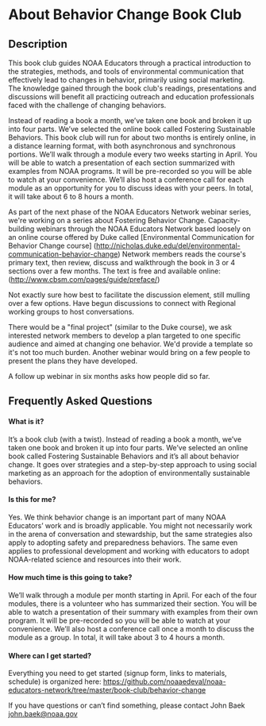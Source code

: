 # About Behavior Change Book Club

## Description
This book club guides NOAA Educators through a practical introduction to the strategies, methods, and tools of environmental communication that effectively lead to changes in behavior, primarily using social marketing. The knowledge gained through the book club's readings, presentations and discussions will benefit all practicing outreach and education professionals faced with the challenge of changing behaviors.

Instead of reading a book a month, we’ve taken one book and broken it up into four parts. We’ve selected the online book called Fostering Sustainable Behaviors. This book club will run for about two months is entirely online, in a distance learning format, with both asynchronous and synchronous portions. We’ll walk through a module every two weeks starting in April. You will be able to watch a presentation of each section summarized with examples from NOAA programs. It will be pre-recorded so you will be able to watch at your convenience. We’ll also host a conference call for each module as an opportunity for you to discuss ideas with your peers. In total, it will take about 6 to 8 hours a month.

 


As part of the next phase of the NOAA Educators Network webinar series, we're working on a series about Fostering Behavior Change. Capacity-building webinars through the NOAA Educators Network based loosely on an online course offered by Duke called [Environmental Communication for Behavior Change course]  (http://nicholas.duke.edu/del/environmental-communication-behavior-change) Network members reads the course's primary text, then review, discuss and walkthrough the book in 3 or 4 sections over a few months. The text is free and available online: (http://www.cbsm.com/pages/guide/preface/)

Not exactly sure how best to facilitate the discussion element, still mulling over a few options. Have begun discussions to connect with Regional working groups to host conversations.

There would be a "final project" (similar to the Duke course), we ask interested network members to develop a plan targeted to one specific audience and aimed at changing one behavior. We'd provide a template so it's not too much burden. Another webinar would bring on a few people to present the plans they have developed.

A follow up webinar in six months asks how people did so far.

## Frequently Asked Questions

#### What is it?

It’s a book club (with a twist). Instead of reading a book a month, we’ve taken one book and broken it up into four parts. We’ve selected an online book called Fostering Sustainable Behaviors and it’s all about behavior change. It goes over strategies and a step-by-step approach to using social marketing as an approach for the adoption of environmentally sustainable behaviors. 

#### Is this for me?

Yes. We think behavior change is an important part of many NOAA Educators’ work and is broadly applicable. You might not necessarily work in the arena of conversation and stewardship, but the same strategies also apply to adopting safety and preparedness behaviors. The same even applies to professional development and working with educators to adopt NOAA-related science and resources into their work. 

#### How much time is this going to take?

We’ll walk through a module per month starting in April. For each of the four modules, there is a volunteer who has summarized their section. You will be able to watch a presentation of their summary with examples from their own program. It will be pre-recorded so you will be able to watch at your convenience. We’ll also host a conference call once a month to discuss the module as a group. In total, it will take about 3 to 4 hours a month. 

#### Where can I get started?

Everything you need to get started (signup form, links to materials, schedule) is organized here:
https://github.com/noaaedeval/noaa-educators-network/tree/master/book-club/behavior-change

If you have questions or can’t find something, please contact John Baek john.baek@noaa.gov 
